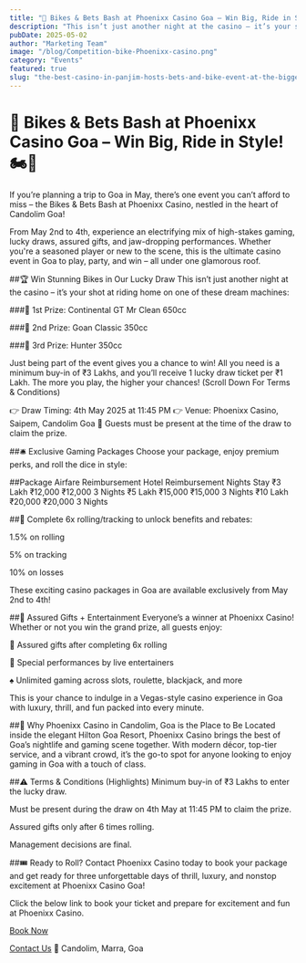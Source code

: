 ```yaml
---
title: "🎉 Bikes & Bets Bash at Phoenixx Casino Goa – Win Big, Ride in Style! 🏍️🎰"
description: "This isn’t just another night at the casino – it’s your shot at riding home on one of these dream machines"
pubDate: 2025-05-02
author: "Marketing Team"
image: "/blog/Competition-bike-Phoenixx-casino.png"
category: "Events"
featured: true
slug: "the-best-casino-in-panjim-hosts-bets-and-bike-event-at-the-biggest-casino-in-goa"
---
```

# 🎉 Bikes & Bets Bash at Phoenixx Casino Goa – Win Big, Ride in Style! 🏍️🎰

If you’re planning a trip to Goa in May, there’s one event you can’t afford to miss – the Bikes & Bets Bash at Phoenixx Casino, nestled in the heart of Candolim Goa!

From May 2nd to 4th, experience an electrifying mix of high-stakes gaming, lucky draws, assured gifts, and jaw-dropping performances. Whether you're a seasoned player or new to the scene, this is the ultimate casino event in Goa to play, party, and win – all under one glamorous roof.

##🏆 Win Stunning Bikes in Our Lucky Draw
This isn’t just another night at the casino – it’s your shot at riding home on one of these dream machines:

###🥇 1st Prize: Continental GT Mr Clean 650cc

###🥈 2nd Prize: Goan Classic 350cc

###🥉 3rd Prize: Hunter 350cc

Just being part of the event gives you a chance to win! All you need is a minimum buy-in of ₹3 Lakhs, and you’ll receive 1 lucky draw ticket per ₹1 Lakh. The more you play, the higher your chances! (Scroll Down For Terms & Conditions)

👉 Draw Timing: 4th May 2025 at 11:45 PM
👉 Venue: Phoenixx Casino, Saipem, Candolim Goa
📝 Guests must be present at the time of the draw to claim the prize.

##🛎️ Exclusive Gaming Packages
Choose your package, enjoy premium perks, and roll the dice in style:

##Package	Airfare Reimbursement	Hotel Reimbursement	Nights Stay
₹3 Lakh	₹12,000	₹12,000	3 Nights
₹5 Lakh	₹15,000	₹15,000	3 Nights
₹10 Lakh	₹20,000	₹20,000	3 Nights

##🔁 Complete 6x rolling/tracking to unlock benefits and rebates:

1.5% on rolling

5% on tracking

10% on losses

These exciting casino packages in Goa are available exclusively from May 2nd to 4th!

##🎁 Assured Gifts + Entertainment
Everyone’s a winner at Phoenixx Casino! Whether or not you win the grand prize, all guests enjoy:

🎁 Assured gifts after completing 6x rolling

🎤 Special performances by live entertainers

♠️ Unlimited gaming across slots, roulette, blackjack, and more

This is your chance to indulge in a Vegas-style casino experience in Goa with luxury, thrill, and fun packed into every minute.

##📍 Why Phoenixx Casino in Candolim, Goa is the Place to Be
Located inside the elegant Hilton Goa Resort, Phoenixx Casino brings the best of Goa’s nightlife and gaming scene together. With modern décor, top-tier service, and a vibrant crowd, it’s the go-to spot for anyone looking to enjoy gaming in Goa with a touch of class.

##⚠️ Terms & Conditions (Highlights)
Minimum buy-in of ₹3 Lakhs to enter the lucky draw.

Must be present during the draw on 4th May at 11:45 PM to claim the prize.

Assured gifts only after 6 times rolling.

Management decisions are final.

##🎟️ Ready to Roll?
Contact Phoenixx Casino today to book your package and get ready for three unforgettable days of thrill, luxury, and nonstop excitement at Phoenixx Casino Goa!

Click the below link to book your ticket and prepare for excitement and fun at Phoenixx Casino.

[Book Now](https://www.phoenixcasino.in/)

[Contact Us](/contact) 
📍 Candolim, Marra, Goa
